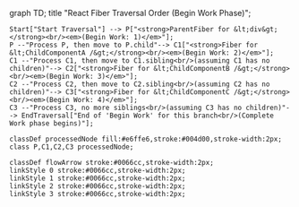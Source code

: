 graph TD;
    title "React Fiber Traversal Order (Begin Work Phase)";

    Start["Start Traversal"] --> P["<strong>ParentFiber for &lt;div&gt;</strong><br/><em>(Begin Work: 1)</em>"];
    P --"Process P, then move to P.child"--> C1["<strong>Fiber for &lt;ChildComponentA /&gt;</strong><br/><em>(Begin Work: 2)</em>"];
    C1 --"Process C1, then move to C1.sibling<br/>(assuming C1 has no children)"--> C2["<strong>Fiber for &lt;ChildComponentB /&gt;</strong><br/><em>(Begin Work: 3)</em>"];
    C2 --"Process C2, then move to C2.sibling<br/>(assuming C2 has no children)"--> C3["<strong>Fiber for &lt;ChildComponentC /&gt;</strong><br/><em>(Begin Work: 4)</em>"];
    C3 --"Process C3, no more siblings<br/>(assuming C3 has no children)"--> EndTraversal["End of 'Begin Work' for this branch<br/>(Complete Work phase begins)"];

    classDef processedNode fill:#e6ffe6,stroke:#004d00,stroke-width:2px;
    class P,C1,C2,C3 processedNode;

    classDef flowArrow stroke:#0066cc,stroke-width:2px;
    linkStyle 0 stroke:#0066cc,stroke-width:2px;
    linkStyle 1 stroke:#0066cc,stroke-width:2px;
    linkStyle 2 stroke:#0066cc,stroke-width:2px;
    linkStyle 3 stroke:#0066cc,stroke-width:2px;